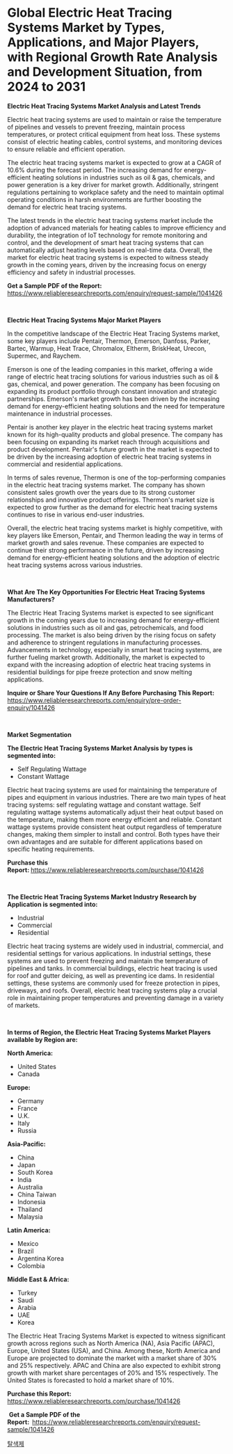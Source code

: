<p><h1>Global Electric Heat Tracing Systems Market by Types, Applications, and Major Players, with Regional Growth Rate Analysis and Development Situation, from 2024 to 2031</h1></p><p><strong>Electric Heat Tracing Systems Market Analysis and Latest Trends</strong></p>
<p><p>Electric heat tracing systems are used to maintain or raise the temperature of pipelines and vessels to prevent freezing, maintain process temperatures, or protect critical equipment from heat loss. These systems consist of electric heating cables, control systems, and monitoring devices to ensure reliable and efficient operation.</p><p>The electric heat tracing systems market is expected to grow at a CAGR of 10.6% during the forecast period. The increasing demand for energy-efficient heating solutions in industries such as oil & gas, chemicals, and power generation is a key driver for market growth. Additionally, stringent regulations pertaining to workplace safety and the need to maintain optimal operating conditions in harsh environments are further boosting the demand for electric heat tracing systems.</p><p>The latest trends in the electric heat tracing systems market include the adoption of advanced materials for heating cables to improve efficiency and durability, the integration of IoT technology for remote monitoring and control, and the development of smart heat tracing systems that can automatically adjust heating levels based on real-time data. Overall, the market for electric heat tracing systems is expected to witness steady growth in the coming years, driven by the increasing focus on energy efficiency and safety in industrial processes.</p></p>
<p><strong>Get a Sample PDF of the Report:&nbsp;</strong> <a href="https://www.reliableresearchreports.com/enquiry/request-sample/1041426">https://www.reliableresearchreports.com/enquiry/request-sample/1041426</a></p>
<p>&nbsp;</p>
<p><strong>Electric Heat Tracing Systems Major Market Players</strong></p>
<p><p>In the competitive landscape of the Electric Heat Tracing Systems market, some key players include Pentair, Thermon, Emerson, Danfoss, Parker, Bartec, Warmup, Heat Trace, Chromalox, Eltherm, BriskHeat, Urecon, Supermec, and Raychem.</p><p>Emerson is one of the leading companies in this market, offering a wide range of electric heat tracing solutions for various industries such as oil & gas, chemical, and power generation. The company has been focusing on expanding its product portfolio through constant innovation and strategic partnerships. Emerson's market growth has been driven by the increasing demand for energy-efficient heating solutions and the need for temperature maintenance in industrial processes.</p><p>Pentair is another key player in the electric heat tracing systems market known for its high-quality products and global presence. The company has been focusing on expanding its market reach through acquisitions and product development. Pentair's future growth in the market is expected to be driven by the increasing adoption of electric heat tracing systems in commercial and residential applications.</p><p>In terms of sales revenue, Thermon is one of the top-performing companies in the electric heat tracing systems market. The company has shown consistent sales growth over the years due to its strong customer relationships and innovative product offerings. Thermon's market size is expected to grow further as the demand for electric heat tracing systems continues to rise in various end-user industries.</p><p>Overall, the electric heat tracing systems market is highly competitive, with key players like Emerson, Pentair, and Thermon leading the way in terms of market growth and sales revenue. These companies are expected to continue their strong performance in the future, driven by increasing demand for energy-efficient heating solutions and the adoption of electric heat tracing systems across various industries.</p></p>
<p>&nbsp;</p>
<p><strong>What Are The Key Opportunities For Electric Heat Tracing Systems Manufacturers?</strong></p>
<p><p>The Electric Heat Tracing Systems market is expected to see significant growth in the coming years due to increasing demand for energy-efficient solutions in industries such as oil and gas, petrochemicals, and food processing. The market is also being driven by the rising focus on safety and adherence to stringent regulations in manufacturing processes. Advancements in technology, especially in smart heat tracing systems, are further fueling market growth. Additionally, the market is expected to expand with the increasing adoption of electric heat tracing systems in residential buildings for pipe freeze protection and snow melting applications.</p></p>
<p><strong>Inquire or Share Your Questions If Any Before Purchasing This Report:</strong> <a href="https://www.reliableresearchreports.com/enquiry/pre-order-enquiry/1041426">https://www.reliableresearchreports.com/enquiry/pre-order-enquiry/1041426</a></p>
<p>&nbsp;</p>
<p><strong>Market Segmentation</strong></p>
<p><strong>The Electric Heat Tracing Systems Market Analysis by types is segmented into:</strong></p>
<p><ul><li>Self Regulating Wattage</li><li>Constant Wattage</li></ul></p>
<p><p>Electric heat tracing systems are used for maintaining the temperature of pipes and equipment in various industries. There are two main types of heat tracing systems: self regulating wattage and constant wattage. Self regulating wattage systems automatically adjust their heat output based on the temperature, making them more energy efficient and reliable. Constant wattage systems provide consistent heat output regardless of temperature changes, making them simpler to install and control. Both types have their own advantages and are suitable for different applications based on specific heating requirements.</p></p>
<p><strong>Purchase this Report:&nbsp;</strong><a href="https://www.reliableresearchreports.com/purchase/1041426">https://www.reliableresearchreports.com/purchase/1041426</a></p>
<p>&nbsp;</p>
<p><strong>The Electric Heat Tracing Systems Market Industry Research by Application is segmented into:</strong></p>
<p><ul><li>Industrial</li><li>Commercial</li><li>Residential</li></ul></p>
<p><p>Electric heat tracing systems are widely used in industrial, commercial, and residential settings for various applications. In industrial settings, these systems are used to prevent freezing and maintain the temperature of pipelines and tanks. In commercial buildings, electric heat tracing is used for roof and gutter deicing, as well as preventing ice dams. In residential settings, these systems are commonly used for freeze protection in pipes, driveways, and roofs. Overall, electric heat tracing systems play a crucial role in maintaining proper temperatures and preventing damage in a variety of markets.</p></p>
<p>&nbsp;</p>
<p><strong>In terms of Region, the Electric Heat Tracing Systems Market Players available by Region are:</strong></p>
<p>
    <p> <strong> North America: </strong>
        <ul>
            <li>United States</li>
            <li>Canada</li>
        </ul>
        </p> 
    <p> <strong> Europe: </strong>
        <ul>
            <li>Germany</li>
            <li>France</li>
            <li>U.K.</li>
            <li>Italy</li>
            <li>Russia</li>
        </ul>
        </p> 
    <p> <strong> Asia-Pacific: </strong>
        <ul>
            <li>China</li>
            <li>Japan</li>
            <li>South Korea</li>
            <li>India</li>
            <li>Australia</li>
            <li>China Taiwan</li>
            <li>Indonesia</li>
            <li>Thailand</li>
            <li>Malaysia</li>
        </ul>
        </p> 
    <p> <strong> Latin America: </strong>
        <ul>
            <li>Mexico</li>
            <li>Brazil</li>
            <li>Argentina Korea</li>
            <li>Colombia</li>
        </ul>
        </p> 
    <p> <strong> Middle East & Africa: </strong>
        <ul>
            <li>Turkey</li>
            <li>Saudi</li>
            <li>Arabia</li>
            <li>UAE</li>
            <li>Korea</li>
        </ul>
    </p>
    </p>
<p><p>The Electric Heat Tracing Systems Market is expected to witness significant growth across regions such as North America (NA), Asia Pacific (APAC), Europe, United States (USA), and China. Among these, North America and Europe are projected to dominate the market with a market share of 30% and 25% respectively. APAC and China are also expected to exhibit strong growth with market share percentages of 20% and 15% respectively. The United States is forecasted to hold a market share of 10%.</p></p>
<p><strong>Purchase this Report: </strong><a href="https://www.reliableresearchreports.com/purchase/1041426">https://www.reliableresearchreports.com/purchase/1041426</a></p>
<p>&nbsp;<strong>Get a Sample PDF of the Report:&nbsp;&nbsp;</strong><a href="https://www.reliableresearchreports.com/enquiry/request-sample/1041426">https://www.reliableresearchreports.com/enquiry/request-sample/1041426</a></p>
<p><strong></strong></p>
<p><p><a href="https://github.com/royErdmtyan906778/Market-Research-Report-List-1/blob/main/100653214796.md">탈색제</a></p></p>